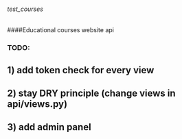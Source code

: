 ###### test_courses
####Educational courses website api

### TODO:
## 1) add token check for every view
## 2) stay DRY principle (change views in api/views.py)
## 3) add admin panel
